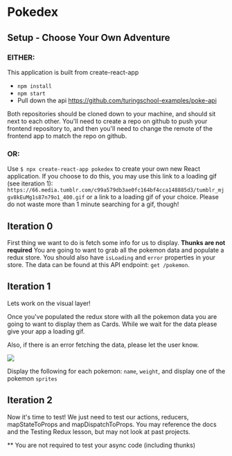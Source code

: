 # Pokedex

## Setup - Choose Your Own Adventure

### EITHER: 

This application is built from create-react-app

- `npm install`
- `npm start`
- Pull down the api https://github.com/turingschool-examples/poke-api

Both repositories should be cloned down to your machine, and should sit next to
each other. You'll need to create a repo on github to push your frontend
repository to, and then you'll need to change the remote of the frontend app to
match the repo on github.

### OR:

Use `$ npx create-react-app pokedex` to create your own new React application. If you choose to do this, you may use this link to a loading gif (see iteration 1):
```https://66.media.tumblr.com/c99a579db3ae0fc164bf4cca148885d3/tumblr_mjgv8kEuMg1s87n79o1_400.gif```
or a link to a loading gif of your choice. Please do not waste more than 1 minute searching for a gif, though!

## Iteration 0

First thing we want to do is fetch some info for us to display. **Thunks are not required**
You are going to want to grab all the pokemon data and populate a redux store. You should also have `isLoading` and `error` properties in your store. The data can be found at this API endpoint: `get /pokemon`.

## Iteration 1

Lets work on the visual layer!

Once you've populated the redux store with all the pokemon data you are going to want to display them as Cards. While we wait for the data please give your app a loading gif. 

Also, if there is an error fetching the data, please let the user know.

![](./loading.gif)

Display the following for each pokemon:
`name`, `weight`, and display one of the pokemon `sprites`  

## Iteration 2

Now it's time to test! We just need to test our actions, reducers, mapStateToProps and mapDispatchToProps. You may reference the docs and the Testing Redux lesson, but may not look at past projects.

** You are not required to test your async code (including thunks)
